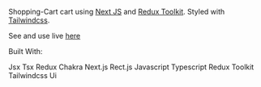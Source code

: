 Shopping-Cart cart using [Next JS](https://nextjs.org) and [Redux Toolkit](https://redux-toolkit.js.org).
Styled with [Tailwindcss](https://tailwindcss.com).

See and use live [here](https://next-redux-cart.vercel.app)

Built With:

Jsx
Tsx
Redux
Chakra
Next.js
Rect.js
Javascript
Typescript
Redux Toolkit
Tailwindcss Ui
